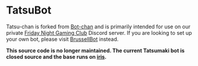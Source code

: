 # TatsuBot

Tatsu-chan is forked from [Bot-chan](http://brussell98.github.io/bot/main) and is primarily intended for use on our private [Friday Night Gaming Club](http://www.friday.cafe) Discord server.
If you are looking to set up your own bot, please visit [BrussellBot](http://brussell98.github.io/bot/main) instead.

**This source code is no longer maintained. The current Tatsumaki bot is closed source and the base runs on [iris](https://github.com/pyraxo/iris).**
